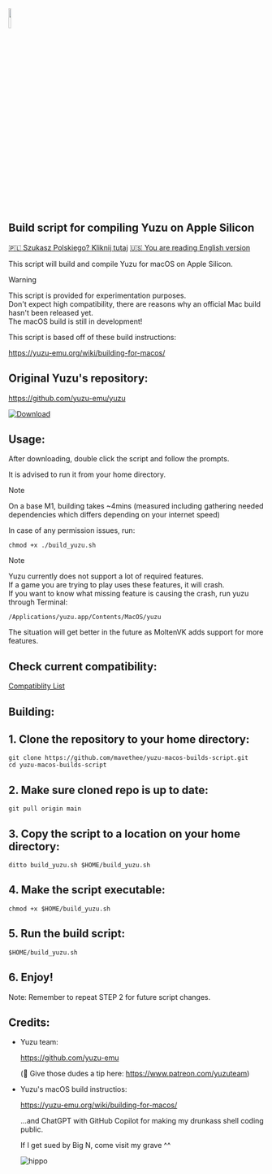 <img src="https://raw.githubusercontent.com/yuzu-emu/yuzu-assets/master/icons/icon.png" width="10%" height="10%"/> 

## Build script for compiling Yuzu on Apple Silicon

[🇵🇱 Szukasz Polskiego? Kliknij tutaj](README_pl_PL.md) [🇺🇸 You are reading English version](README.md)

This script will build and compile Yuzu for macOS on Apple Silicon.

> [!WARNING]
> This script is provided for experimentation purposes.<br> 
> Don't expect high compatibility, there are reasons why an official Mac build hasn't been released yet.<br>
> The macOS build is still in development!

This script is based off of these build instructions:

https://yuzu-emu.org/wiki/building-for-macos/

## Original Yuzu's repository:

https://github.com/yuzu-emu/yuzu

[![Download](https://img.shields.io/badge/Download-v0.0.2-brightgreen)](https://github.com/mavethee/yuzu-macos-builds-script/releases/download/0.0.2/build_yuzu.sh)

## Usage:

After downloading, double click the script and follow the prompts.

It is advised to run it from your home directory.

> [!NOTE]
> On a base M1, building takes ~4mins (measured including gathering needed dependencies which differs depending on your internet speed)

In case of any permission issues, run:

```
chmod +x ./build_yuzu.sh
```

> [!NOTE]
> Yuzu currently does not support a lot of required features.<br>
> If a game you are trying to play uses these features, it will crash. <br>
> If you want to know what missing feature is causing the crash, run yuzu through Terminal:
>
> ```
> /Applications/yuzu.app/Contents/MacOS/yuzu
> ```
> The situation will get better in the future as MoltenVK adds support for more features.

## Check current compatibility:

[Compatiblity List](Compatibility.md)

## Building:

## 1. Clone the repository to your home directory:

```
git clone https://github.com/mavethee/yuzu-macos-builds-script.git
cd yuzu-macos-builds-script
```

## 2. Make sure cloned repo is up to date:

```
git pull origin main
```

## 3. Copy the script to a location on your home directory:

```
ditto build_yuzu.sh $HOME/build_yuzu.sh
```

## 4. Make the script executable:

```
chmod +x $HOME/build_yuzu.sh
```

## 5. Run the build script:

```
$HOME/build_yuzu.sh
```

## 6. Enjoy!

Note: Remember to repeat STEP 2 for future script changes. </br>
## Credits:

- Yuzu team:

    https://github.com/yuzu-emu

    (🍺 Give those dudes a tip here: https://www.patreon.com/yuzuteam)

- Yuzu's macOS build instructios:

    https://yuzu-emu.org/wiki/building-for-macos/

    ...and ChatGPT with GitHub Copilot for making my drunkass shell coding public.

    If I get sued by Big N, come visit my grave ^^

    ![hippo](https://media.tenor.com/uH3ibKuHMSQAAAAC/anime-citrus.gif)
